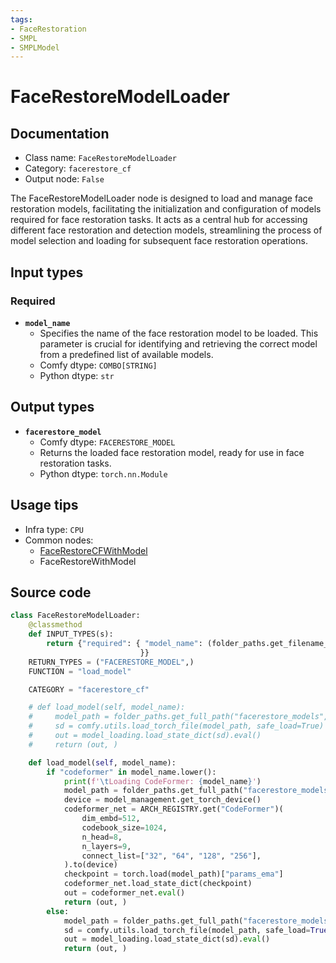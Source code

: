 ```yaml
---
tags:
- FaceRestoration
- SMPL
- SMPLModel
---
```


# FaceRestoreModelLoader
## Documentation
- Class name: `FaceRestoreModelLoader`
- Category: `facerestore_cf`
- Output node: `False`

The FaceRestoreModelLoader node is designed to load and manage face restoration models, facilitating the initialization and configuration of models required for face restoration tasks. It acts as a central hub for accessing different face restoration and detection models, streamlining the process of model selection and loading for subsequent face restoration operations.
## Input types
### Required
- **`model_name`**
    - Specifies the name of the face restoration model to be loaded. This parameter is crucial for identifying and retrieving the correct model from a predefined list of available models.
    - Comfy dtype: `COMBO[STRING]`
    - Python dtype: `str`
## Output types
- **`facerestore_model`**
    - Comfy dtype: `FACERESTORE_MODEL`
    - Returns the loaded face restoration model, ready for use in face restoration tasks.
    - Python dtype: `torch.nn.Module`
## Usage tips
- Infra type: `CPU`
- Common nodes:
    - [FaceRestoreCFWithModel](../../facerestore_cf/Nodes/FaceRestoreCFWithModel.md)
    - FaceRestoreWithModel



## Source code
```python
class FaceRestoreModelLoader:
    @classmethod
    def INPUT_TYPES(s):
        return {"required": { "model_name": (folder_paths.get_filename_list("facerestore_models"), ),
                             }}
    RETURN_TYPES = ("FACERESTORE_MODEL",)
    FUNCTION = "load_model"

    CATEGORY = "facerestore_cf"

    # def load_model(self, model_name):
    #     model_path = folder_paths.get_full_path("facerestore_models", model_name)
    #     sd = comfy.utils.load_torch_file(model_path, safe_load=True)
    #     out = model_loading.load_state_dict(sd).eval()
    #     return (out, )

    def load_model(self, model_name):
        if "codeformer" in model_name.lower():
            print(f'\tLoading CodeFormer: {model_name}')
            model_path = folder_paths.get_full_path("facerestore_models", model_name)
            device = model_management.get_torch_device()
            codeformer_net = ARCH_REGISTRY.get("CodeFormer")(
                dim_embd=512,
                codebook_size=1024,
                n_head=8,
                n_layers=9,
                connect_list=["32", "64", "128", "256"],
            ).to(device)
            checkpoint = torch.load(model_path)["params_ema"]
            codeformer_net.load_state_dict(checkpoint)
            out = codeformer_net.eval()  
            return (out, )
        else:
            model_path = folder_paths.get_full_path("facerestore_models", model_name)
            sd = comfy.utils.load_torch_file(model_path, safe_load=True)
            out = model_loading.load_state_dict(sd).eval()
            return (out, )

```
